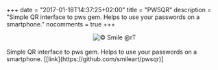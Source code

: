 +++
date = "2017-01-18T14:37:25+02:00"
title = "PWSQR"
description = "Simple QR interface to pws gem. Helps to use your passwords on a smartphone."
nocomments = true
+++

<div style="text-align:center"> <img title="© Smile @rT" src ="/img/projects/pwsqr/pwsqr.png" /> </div>
<br />
Simple QR interface to pws gem. Helps to use your passwords on a smartphone. [[link](https://github.com/smileart/pwsqr)]
